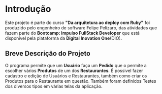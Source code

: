# Introdução
Este projeto é parte do curso **"Da arquitetura ao deploy com Ruby"** foi produzido pelo engenheiro de software Felipe Pelizaro, das atividades que fazem parte do **Bootcamp: Impulso FullStack Developer** que está disponível pela plataforma da **Digital Inovation One**(DIO).



## Breve Descrição do Projeto
O programa permite que um **Usuário** faça um **Pedido** que o permite a escolher vários **Produtos** de um dos **Restaurantes**.
É possivel fazer cadastro e edição de Usuários e Restaurantes, também como criar os Produtos para o Restaurante em questão. Também foram definidos Testes dos diversos tipos em várias telas da aplicação.
